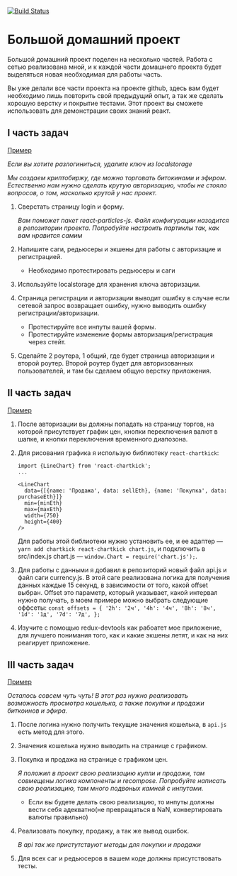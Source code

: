 [![Build Status](https://travis-ci.org/ekb196/main-homework.svg?branch=master)](https://travis-ci.org/ekb196/main-homework)

# Большой домашний проект

Большой домашний проект поделен на несколько частей. Работа с сетью реализована
мной, и к каждой части домашнего проекта будет выделяться новая необходимая для
работы часть.

Вы уже делали все части проекта на проекте github, здесь вам будет необходимо
лишь повторить свой предыдущий опыт, а так же сделать хорошую верстку и покрытие
тестами. Этот проект вы сможете использовать для демонстрации своих знаний
реакт.

## I часть задач

[Пример](http://5a26994e4c4b9335b1c950ef.nervous-mahavira-382e88.netlify.com/)

_Если вы хотите разлогиниться, удалите ключ из localstorage_

_Мы создаем криптобиржу, где можно торговать битокинами и эфиром. Естественно
нам нужно сделать крутую авторизацию, чтобы не стояло вопросов, о том, насколько
крутой у нас проект._

1. Сверстать страницу login и форму.

   _Вам поможет пакет react-particles-js._ _Файл конфигурации назодится в
   репозитории проекта. Попробуйте настроить партиклы так, как вам нравится
   самим_

1. Напишите саги, редьюсеры и экшены для работы с авторизацие и регистрацией.
   * Необходимо протестировать редьюсеры и саги
1. Используйте localstorage для хранения ключа авторизации.
1. Страница регистрации и авторизации выводит ошибку в случае если сетевой
   запрос возвращает ошибку, нужно выводить ошибку регистрации/авторизации.
   * Протестируйте все инпуты вашей формы.
   * Протестируйте изменение формы авторизация/регистрация через стейт.
1. Сделайте 2 роутера, 1 общий, где будет страница авторизации и второй роутер.
   Второй роутер будет для авторизованных пользователей, и там бы сделаем общую
   верстку приложения.

## II часть задач

[Пример](http://5a2995fd4c4b936229745990.heuristic-blackwell-4029a3.netlify.com/trade/btc)

1. После авторизации вы должны попадать на страницу торгов, на которой
   присутствует график цен, кнопки переключения валют в шапке, и кнопки
   переключения временного диапозона.
1. Для рисования графика я использую библиотеку `react-chartkick`:

   ```
   import {LineChart} from 'react-chartkick';
   ...

   <LineChart
     data={[{name: 'Продажа', data: sellEth}, {name: 'Покупка', data: purchaseEth}]}
     min={minEth}
     max={maxEth}
     width={750}
     height={400}
   />
   ```

   Для работы этой библиотеки нужно установить ее, и ее адаптер — `yarn add chartkick react-chartkick chart.js`, и подключить в src/index.js chart.js —
   `window.Chart = require('chart.js');`.

1. Для работы с данными я добавил в репозиторий новый файл api.js и файл саги
   currency.js. В этой саге реализована логика для получения данных каждые 15
   секунд, в зависимости от того, какой offset выбран. Offset это параметр,
   который указывает, какой интервал нужно получать, в моем примере можно
   выбрать следующие оффсеты: `const offsets = { '2h': '2ч', '4h': '4ч', '8h': '8ч', '1d': '1д', '7d': '7д', };`
1. Изучите с помощью redux-devtools как рабоатет мое приложение, для лучшего
   понимания того, как и какие экшены летят, и как на них реагирует приложение.

## III часть задач

[Пример](http://5a2ed45fa6188f4305095c75.tender-yonath-8281b3.netlify.com)

_Осталось совсем чуть чуть! В этот раз нужно реализовать возможность просмотра кошелька, а также покупки и продажи биткоинов и эфира._

1. После логина нужно получить текущие значения кошелька, в `api.js` есть метод для этого.
1. Значения кошелька нужно выводить на странице с графиком.
1. Покупка и продажа на странице с графиком цен.

   _Я положил в проект свою реализацию купли и продажи, там совмещены логика компоненты и recompose. Попробуйте написать свою реализацию, там много подвоных камней с инпутами._

   * Если вы будете делать свою реализацию, то инпуты должны вести себя адекватно(не превращаться в NaN, конвертировать валюты правильно)

1. Реализовать покупку, продажу, а так же вывод ошибок.

   _В api так же пристутствуют методы для покупки и продажи_

1. Для всех саг и редьюсеров в вашем коде должны присутствовать тесты.
